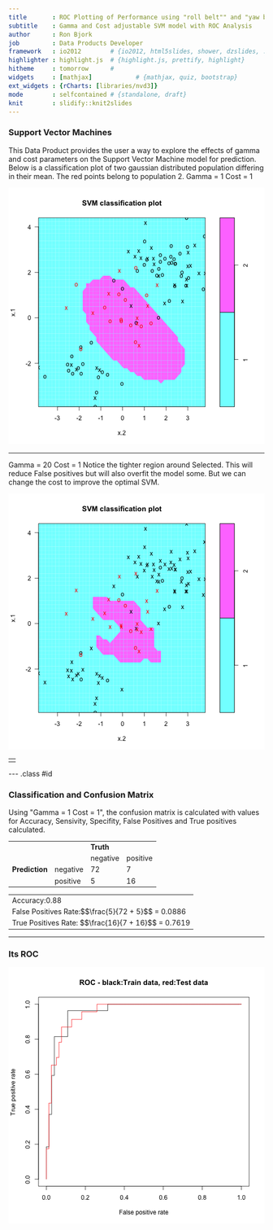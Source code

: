 ```yaml
---
title       : ROC Plotting of Performance using "roll belt"" and "yaw belt"" features prediction
subtitle    : Gamma and Cost adjustable SVM model with ROC Analysis
author      : Ron Bjork
job         : Data Products Developer
framework   : io2012        # {io2012, html5slides, shower, dzslides, ...}
highlighter : highlight.js  # {highlight.js, prettify, highlight}
hitheme     : tomorrow      # 
widgets     : [mathjax]            # {mathjax, quiz, bootstrap}
ext_widgets : {rCharts: [libraries/nvd3]}
mode        : selfcontained # {standalone, draft}
knit        : slidify::knit2slides
---
```


### Support Vector Machines

This Data Product provides the user a way to 
explore the effects of gamma and cost parameters on 
the Support Vector Machine model for prediction. Below
is a classification plot of two gaussian distributed population differing 
in their mean. The red points belong to population 2. Gamma = 1  Cost = 1

![plot of chunk unnamed-chunk-1](assets/fig/unnamed-chunk-1.png) 

---

Gamma = 20  Cost = 1   Notice the tighter region around Selected. This will reduce False positives but will also overfit the model some. But we can change the cost to improve the optimal SVM.

![plot of chunk unnamed-chunk-2](assets/fig/unnamed-chunk-2.png) 
<table><tr><td></td></tr></table>

--- .class #id 

### Classification and Confusion Matrix

Using "Gamma = 1  Cost = 1", the confusion matrix is calculated with 
values for Accuracy, Sensivity, Specifity, False Positives and True positives calculated.



<table>
<tr><td></td><td></td><td colspan=2><b>Truth</b></td></tr>
<tr><td></td><td></td><td>negative</td><td>positive</td></tr>
<tr><td><b>Prediction</b></td><td>negative</td><td>72</td><td>7</td></tr>
<tr><td></td><td>positive</td><td>5</td><td>16</td></tr>
</table>

<table>
<tr><td>Accuracy:0.88</td></tr>
<tr><td>False Positives Rate:$$\frac{5}{72 + 5}$$ = 0.0886</td></tr>
<tr><td>True Positives Rate: $$\frac{16}{7 + 16}$$ = 0.7619</td></tr>
</table>



---

### Its ROC

![plot of chunk unnamed-chunk-4](assets/fig/unnamed-chunk-4.png) 
